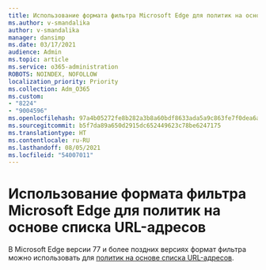 ```yaml
---
title: Использование формата фильтра Microsoft Edge для политик на основе списка URL-адресов
ms.author: v-smandalika
author: v-smandalika
manager: dansimp
ms.date: 03/17/2021
audience: Admin
ms.topic: article
ms.service: o365-administration
ROBOTS: NOINDEX, NOFOLLOW
localization_priority: Priority
ms.collection: Adm_O365
ms.custom:
- "8224"
- "9004596"
ms.openlocfilehash: 97a4b05272fe8b282a3b8a60bdf8633ada5a9c863fe7f0dea6a372d878a510b5
ms.sourcegitcommit: b5f7da89a650d2915dc652449623c78be6247175
ms.translationtype: HT
ms.contentlocale: ru-RU
ms.lasthandoff: 08/05/2021
ms.locfileid: "54007011"
---
```

# <a name="use-microsoft-edges-filter-format-for-url-listbased-policies"></a>Использование формата фильтра Microsoft Edge для политик на основе списка URL-адресов

В Microsoft Edge версии 77 и более поздних версиях формат фильтра можно использовать для [политик на основе списка URL-адресов](https://docs.microsoft.com/deployedge/edge-learnmmore-url-list-filter%20format).

